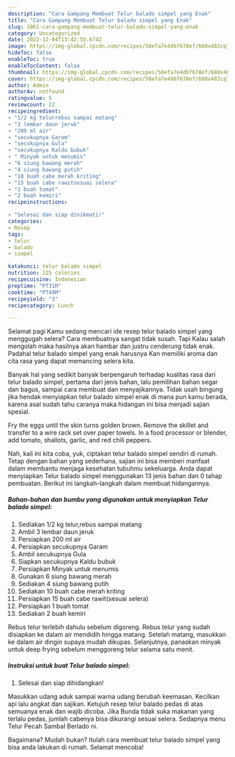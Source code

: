 ```yaml
---
description: "Cara Gampang Membuat Telur balado simpel yang Enak"
title: "Cara Gampang Membuat Telur balado simpel yang Enak"
slug: 1861-cara-gampang-membuat-telur-balado-simpel-yang-enak
category: Uncategorized
date: 2022-12-04T13:42:55.674Z
image: https://img-global.cpcdn.com/recipes/58efa7e4d6f678ef/680x482cq70/telur-balado-simpel-foto-resep-utama.jpg
hideToc: false
enableToc: true
enableTocContent: false
thumbnail: https://img-global.cpcdn.com/recipes/58efa7e4d6f678ef/680x482cq70/telur-balado-simpel-foto-resep-utama.jpg
cover: https://img-global.cpcdn.com/recipes/58efa7e4d6f678ef/680x482cq70/telur-balado-simpel-foto-resep-utama.jpg
author: Admin
authorAv: notfound
ratingvalue: 5
reviewcount: 22
recipeingredient:
- "1/2 kg telurrebus sampai matang"
- "3 lembar daun jeruk"
- "200 ml air"
- "secukupnya Garam"
- "secukupnya Gula"
- "secukupnya Kaldu bubuk"
- " Minyak untuk menumis"
- "6 siung bawang merah"
- "4 siung bawang putih"
- "10 buah cabe merah kriting"
- "15 buah cabe rawitsesuai selera"
- "1 buah tomat"
- "2 buah kemiri"
recipeinstructions:

- "Selesai dan siap dinikmati!"
categories:
- Resep
tags:
- telur
- balado
- simpel

katakunci: telur balado simpel 
nutrition: 225 calories
recipecuisine: Indonesian
preptime: "PT31M"
cooktime: "PT49M"
recipeyield: "3"
recipecategory: Lunch

---
```



Selamat pagi Kamu sedang mencari ide resep telur balado simpel yang menggugah selera? Cara membuatnya sangat tidak susah. Tapi Kalau salah mengolah maka hasilnya akan hambar dan justru cenderung tidak enak. Padahal telur balado simpel yang enak harusnya Kan memiliki aroma dan cita rasa yang dapat memancing selera kita.


Banyak hal yang sedikit banyak berpengaruh terhadap kualitas rasa dari telur balado simpel, pertama dari jenis bahan, lalu pemilihan bahan segar dan bagus, sampai cara membuat dan menyajikannya. Tidak usah bingung jika hendak menyiapkan telur balado simpel enak di mana pun kamu berada, karena asal sudah tahu caranya maka hidangan ini bisa menjadi sajian spesial.

Fry the eggs until the skin turns golden brown. Remove the skillet and transfer to a wire rack set over paper towels. In a food processor or blender, add tomato, shallots, garlic, and red chili peppers.


Nah, kali ini kita coba, yuk, ciptakan telur balado simpel sendiri di rumah. Tetap dengan bahan yang sederhana, sajian ini bisa memberi manfaat dalam membantu menjaga kesehatan tubuhmu sekeluarga. Anda dapat menyiapkan Telur balado simpel menggunakan 13 jenis bahan dan 0 tahap pembuatan. Berikut ini langkah-langkah dalam membuat hidangannya.

<!--inarticleads1-->

##### Bahan-bahan dan bumbu yang digunakan untuk menyiapkan Telur balado simpel:

1. Sediakan 1/2 kg telur,rebus sampai matang
1. Ambil 3 lembar daun jeruk
1. Persiapkan 200 ml air
1. Persiapkan secukupnya Garam
1. Ambil secukupnya Gula
1. Siapkan secukupnya Kaldu bubuk
1. Persiapkan  Minyak untuk menumis
1. Gunakan 6 siung bawang merah
1. Sediakan 4 siung bawang putih
1. Sediakan 10 buah cabe merah kriting
1. Persiapkan 15 buah cabe rawit(sesuai selera)
1. Persiapkan 1 buah tomat
1. Sediakan 2 buah kemiri


Rebus telur terlebih dahulu sebelum digoreng. Rebus telur yang sudah disiapkan ke dalam air mendidih hingga matang. Setelah matang, masukkan ke dalam air dingin supaya mudah dikupas. Selanjutnya, panaskan minyak untuk deep frying sebelum menggoreng telur selama satu menit. 

<!--inarticleads2-->

##### Instruksi untuk buat Telur balado simpel:


1. Selesai dan siap dihidangkan!

Masukkan udang aduk sampai warna udang berubah keemasan. Kecilkan api lalu angkat dan sajikan. Ketujuh resep telur balado pedas di atas semuanya enak dan wajib dicoba. Jika Bunda tidak suka makanan yang terlalu pedas, jumlah cabenya bisa dikurangi sesuai selera. Sedapnya menu Telur Pecah Sambal Berlado ni. 

Bagaimana? Mudah bukan? Itulah cara membuat telur balado simpel yang bisa anda lakukan di rumah. Selamat mencoba!
